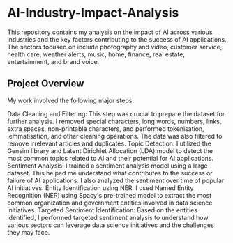 # AI-Industry-Impact-Analysis
This repository contains my analysis on the impact of AI across various industries and the key factors contributing to the success of AI applications. The sectors focused on include photography and video, customer service, health care, weather alerts, music, home, finance, real estate, entertainment, and brand voice.

## Project Overview

My work involved the following major steps:

Data Cleaning and Filtering: This step was crucial to prepare the dataset for further analysis. I removed special characters, long words, numbers, links, extra spaces, non-printable characters, and performed tokenisation, lemmatisation, and other cleaning operations. The data was also filtered to remove irrelevant articles and duplicates.
Topic Detection: I utilized the Gensim library and Latent Dirichlet Allocation (LDA) model to detect the most common topics related to AI and their potential for AI applications.
Sentiment Analysis: I trained a sentiment analysis model using a large dataset. This helped me understand what contributes to the success or failure of AI applications. I also analyzed the sentiment over time of popular AI initiatives.
Entity Identification using NER: I used Named Entity Recognition (NER) using Spacy's pre-trained model to extract the most common organization and government entities involved in data science initiatives.
Targeted Sentiment Identification: Based on the entities identified, I performed targeted sentiment analysis to understand how various sectors can leverage data science initiatives and the challenges they may face.
